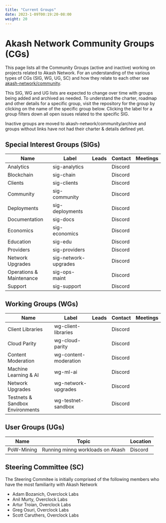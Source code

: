 ```yaml
---
title: "Current Groups"
date: 2023-1-09T00:19:20-08:00
weight: 20
---
```


# Akash Network Community Groups (CGs)

This page lists all the Community Groups (active and inactive) working on projects related to Akash Network. For an understanding of the various types of CGs (SIG, WG, UG, SC) and how they relate to each other see [akash-network/community](https://github.com/akash-network/community). 

This SIG, WG and UG lists are expected to change over time with groups being added and archived as needed. To understand the charter, roadmap and other details for a specific group, visit the repository for the group by clicking on the name of the specific group below. Clicking the label for a group filters down all open issues related to the specific SIG.

Inactive groups are moved to akash-network/community/archive and groups without links have not had their charter & details defined yet.


## Special Interest Groups (SIGs)


| Name | Label | Leads | Contact | Meetings |
| ---- | ----- | ----- | ------- | -------- |
| Analytics | sig-analytics | | Discord | |
| Blockchain | sig-chain | | Discord | |
| Clients | sig-clients | | Discord | |
| Community | sig-community | | Discord | |
| Deployments | sig-deployments | | Discord | |
| Documentation | sig-docs | | Discord | |
| Economics | sig-economics | | Discord | |
| Education | sig-edu | | Discord | |
| Providers | sig-providers | | Discord | |
| Network Upgrades | sig-network-upgrades | | Discord | |
| Operations & Maintenance | sig-ops-maint | | Discord | |
| Support | sig-support | | Discord | |


## Working Groups (WGs)

| Name | Label | Leads | Contact | Meetings |
| ---- | ----- | ----- | ------- | -------- |
| Client Libraries | wg-client-libraries | | Discord | |
| Cloud Parity | wg-cloud-parity | | Discord | |
| Content Moderation | wg-content-moderation | | Discord | |
| Machine Learning & AI | wg-ml-ai | | Discord | |
| Network Upgrades | wg-network-upgrades | | Discord | |
| Testnets & Sandbox Environments | wg-testnet-sandbox | | Discord | |


## User Groups (UGs)
| Name | Topic | Location | 
| ---- | ----- | ----- |
| PoW-Mining | Running minng workloads on Akash | Discord |

## Steering Committee (SC)

The Steering Commitee is initially comprised of the following members who have the most familiarity with Akash Network

- Adam Bozanich, Overclock Labs
- Anil Murty, Overclock Labs
- Artur Troian, Overclock Labs
- Greg Osuri, Overclock Labs
- Scott Caruthers, Overclock Labs
